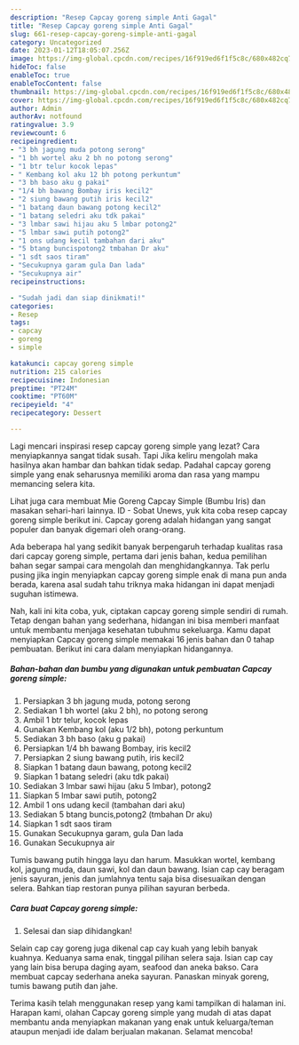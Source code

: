 ```yaml
---
description: "Resep Capcay goreng simple Anti Gagal"
title: "Resep Capcay goreng simple Anti Gagal"
slug: 661-resep-capcay-goreng-simple-anti-gagal
category: Uncategorized
date: 2023-01-12T18:05:07.256Z
image: https://img-global.cpcdn.com/recipes/16f919ed6f1f5c8c/680x482cq70/capcay-goreng-simple-foto-resep-utama.jpg
hideToc: false
enableToc: true
enableTocContent: false
thumbnail: https://img-global.cpcdn.com/recipes/16f919ed6f1f5c8c/680x482cq70/capcay-goreng-simple-foto-resep-utama.jpg
cover: https://img-global.cpcdn.com/recipes/16f919ed6f1f5c8c/680x482cq70/capcay-goreng-simple-foto-resep-utama.jpg
author: Admin
authorAv: notfound
ratingvalue: 3.9
reviewcount: 6
recipeingredient:
- "3 bh jagung muda potong serong"
- "1 bh wortel aku 2 bh no potong serong"
- "1 btr telur kocok lepas"
- " Kembang kol aku 12 bh potong perkuntum"
- "3 bh baso aku g pakai"
- "1/4 bh bawang Bombay iris kecil2"
- "2 siung bawang putih iris kecil2"
- "1 batang daun bawang potong kecil2"
- "1 batang seledri aku tdk pakai"
- "3 lmbar sawi hijau aku 5 lmbar potong2"
- "5 lmbar sawi putih potong2"
- "1 ons udang kecil tambahan dari aku"
- "5 btang buncispotong2 tmbahan Dr aku"
- "1 sdt saos tiram"
- "Secukupnya garam gula Dan lada"
- "Secukupnya air"
recipeinstructions:

- "Sudah jadi dan siap dinikmati!"
categories:
- Resep
tags:
- capcay
- goreng
- simple

katakunci: capcay goreng simple 
nutrition: 215 calories
recipecuisine: Indonesian
preptime: "PT24M"
cooktime: "PT60M"
recipeyield: "4"
recipecategory: Dessert

---
```



Lagi mencari inspirasi resep capcay goreng simple yang lezat? Cara menyiapkannya sangat tidak susah. Tapi Jika keliru mengolah maka hasilnya akan hambar dan bahkan tidak sedap. Padahal capcay goreng simple yang enak seharusnya memiliki aroma dan rasa yang mampu memancing selera kita.


Lihat juga cara membuat Mie Goreng Capcay Simple (Bumbu Iris) dan masakan sehari-hari lainnya. ID - Sobat Unews, yuk kita coba resep capcay goreng simple berikut ini. Capcay goreng adalah hidangan yang sangat populer dan banyak digemari oleh orang-orang.

Ada beberapa hal yang sedikit banyak berpengaruh terhadap kualitas rasa dari capcay goreng simple, pertama dari jenis bahan, kedua pemilihan bahan segar sampai cara mengolah dan menghidangkannya. Tak perlu pusing jika ingin menyiapkan capcay goreng simple enak di mana pun anda berada, karena asal sudah tahu triknya maka hidangan ini dapat menjadi suguhan istimewa.


Nah, kali ini kita coba, yuk, ciptakan capcay goreng simple sendiri di rumah. Tetap dengan bahan yang sederhana, hidangan ini bisa memberi manfaat untuk membantu menjaga kesehatan tubuhmu sekeluarga. Kamu dapat menyiapkan Capcay goreng simple memakai 16 jenis bahan dan 0 tahap pembuatan. Berikut ini cara dalam menyiapkan hidangannya.

<!--inarticleads1-->

##### Bahan-bahan dan bumbu yang digunakan untuk pembuatan Capcay goreng simple:

1. Persiapkan 3 bh jagung muda, potong serong
1. Sediakan 1 bh wortel (aku 2 bh), no potong serong
1. Ambil 1 btr telur, kocok lepas
1. Gunakan  Kembang kol (aku 1/2 bh), potong perkuntum
1. Sediakan 3 bh baso (aku g pakai)
1. Persiapkan 1/4 bh bawang Bombay, iris kecil2
1. Persiapkan 2 siung bawang putih, iris kecil2
1. Siapkan 1 batang daun bawang, potong kecil2
1. Siapkan 1 batang seledri (aku tdk pakai)
1. Sediakan 3 lmbar sawi hijau (aku 5 lmbar), potong2
1. Siapkan 5 lmbar sawi putih, potong2
1. Ambil 1 ons udang kecil (tambahan dari aku)
1. Sediakan 5 btang buncis,potong2 (tmbahan Dr aku)
1. Siapkan 1 sdt saos tiram
1. Gunakan Secukupnya garam, gula Dan lada
1. Gunakan Secukupnya air


Tumis bawang putih hingga layu dan harum. Masukkan wortel, kembang kol, jagung muda, daun sawi, kol dan daun bawang. Isian cap cay beragam jenis sayuran, jenis dan jumlahnya tentu saja bisa disesuaikan dengan selera. Bahkan tiap restoran punya pilihan sayuran berbeda. 

<!--inarticleads2-->

##### Cara buat Capcay goreng simple:


1. Selesai dan siap dihidangkan!

Selain cap cay goreng juga dikenal cap cay kuah yang lebih banyak kuahnya. Keduanya sama enak, tinggal pilihan selera saja. Isian cap cay yang lain bisa berupa daging ayam, seafood dan aneka bakso. Cara membuat capcay sederhana aneka sayuran. Panaskan minyak goreng, tumis bawang putih dan jahe. 

Terima kasih telah menggunakan resep yang kami tampilkan di halaman ini. Harapan kami, olahan Capcay goreng simple yang mudah di atas dapat membantu anda menyiapkan makanan yang enak untuk keluarga/teman ataupun menjadi ide dalam berjualan makanan. Selamat mencoba!
